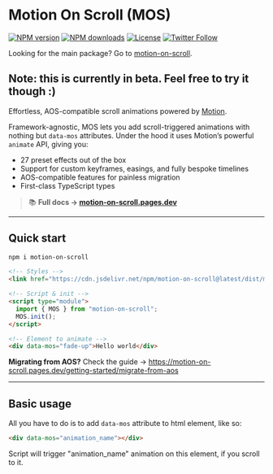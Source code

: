 # Motion On Scroll (MOS)

[![NPM version](https://img.shields.io/npm/v/motion-on-scroll.svg?style=flat)](https://npmjs.org/package/motion-on-scroll) [![NPM downloads](https://img.shields.io/npm/dm/motion-on-scroll.svg?style=flat)](https://npmjs.org/package/motion-on-scroll) [![License](https://img.shields.io/badge/license-MIT-blue.svg)](LICENSE) [![Twitter Follow](https://img.shields.io/twitter/follow/webreaper.svg?style=social)](https://twitter.com/webreaper)

Looking for the main package? Go to [motion-on-scroll](/packages/motion-on-scroll/).

## Note: this is currently in beta. Feel free to try it though :)

Effortless, AOS-compatible scroll animations powered by [Motion](https://motion.dev).

Framework-agnostic, MOS lets you add scroll-triggered animations with nothing but `data-mos` attributes. Under the hood it uses Motion’s powerful `animate` API, giving you:

- 27 preset effects out of the box
- Support for custom keyframes, easings, and fully bespoke timelines
- AOS-compatible features for painless migration
- First-class TypeScript types

> 📚 **Full docs → [motion-on-scroll.pages.dev](https://motion-on-scroll.pages.dev)**

---

## Quick start

```bash
npm i motion-on-scroll
```

```html
<!-- Styles -->
<link href="https://cdn.jsdelivr.net/npm/motion-on-scroll@latest/dist/mos.css" rel="stylesheet" />

<!-- Script & init -->
<script type="module">
  import { MOS } from "motion-on-scroll";
  MOS.init();
</script>

<!-- Element to animate -->
<div data-mos="fade-up">Hello world</div>
```

**Migrating from AOS?** Check the guide → <https://motion-on-scroll.pages.dev/getting-started/migrate-from-aos>

---

## Basic usage

All you have to do is to add `data-mos` attribute to html element, like so:

```html
<div data-mos="animation_name"></div>
```

Script will trigger "animation_name" animation on this element, if you scroll to it.
